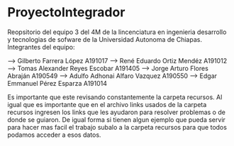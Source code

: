 # ProyectoIntegrador
Reopsitorio del equipo 3 del 4M de la lincenciatura en ingenieria desarrollo y tecnologias de sofware de la Universidad Autonoma de Chiapas.
Integrantes del equipo: 

--> Gilberto Farrera López A191017
--> René Eduardo Ortiz Mendéz A191012 
--> Tomas Alexander Reyes Escobar A191405
--> Jorge Arturo Flores Abraján A190549
--> Adulfo Adhonai Alfaro Vazquez A190550
--> Edgar Emmanuel Pérez Esparza A191014

Es importante que este revisando constantemente la carpeta recursos.
Al igual que es importante que en el archivo links usados de la carpeta recursos ingresen los links que les ayudaron para resolver problemas o de donde se guiaron.
De igual forma si tienen algun ejemplo que pueda servir para hacer mas facil el trabajo subalo a la carpeta recursos para que todos podamos acceder a esos datos.
